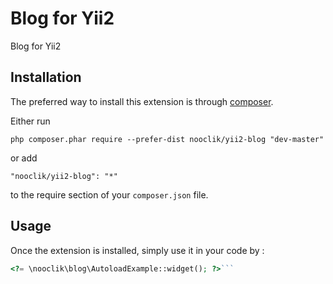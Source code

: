 Blog for Yii2
=============
Blog for Yii2

Installation
------------

The preferred way to install this extension is through [composer](http://getcomposer.org/download/).

Either run

```
php composer.phar require --prefer-dist nooclik/yii2-blog "dev-master"
```

or add

```
"nooclik/yii2-blog": "*"
```

to the require section of your `composer.json` file.


Usage
-----

Once the extension is installed, simply use it in your code by  :

```php
<?= \nooclik\blog\AutoloadExample::widget(); ?>```